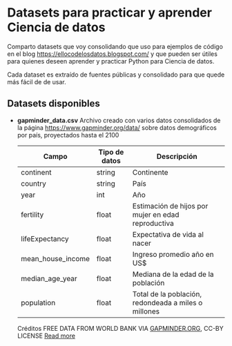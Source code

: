 
# Datasets para practicar y aprender Ciencia de datos

Comparto datasets que voy consolidando que uso para ejemplos de código en el blog https://ellocodelosdatos.blogspot.com/ y que pueden ser útiles para quienes deseen aprender y practicar Python para Ciencia de datos.

Cada dataset es extraído de fuentes públicas y consolidado para que quede más fácil de de usar.




## Datasets disponibles

- **gapminder_data.csv** Archivo creado con varios datos consolidados de la página https://www.gapminder.org/data/ sobre datos demográficos por país, proyectados hasta el 2100

    | Campo | Tipo de datos |Descripción|
    | ------------- | ------------- |------------- |
    | continent | string | Continente |
    | country  | string |País|
    | year  | int |Año|
    | fertility  | float |Estimación de hijos por mujer en edad reproductiva|
    | lifeExpectancy  | float |Expectativa de vida al nacer
    | mean_house_income  | float | Ingreso promedio año en US$
    | median_age_year  | float |Mediana de la edad de la población
    | population  | float |Total de la población, redondeada a miles o millones

  Créditos FREE DATA FROM WORLD BANK VIA [GAPMINDER.ORG](https://www.gapminder.org/), CC-BY LICENSE [Read more](https://www.gapminder.org/free-material/)
